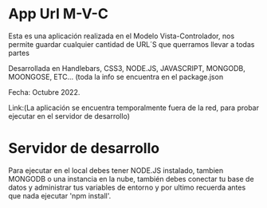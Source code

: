 # App Url M-V-C
Esta es una aplicación realizada en el Modelo Vista-Controlador, nos permite guardar cualquier cantidad de URL´S que querramos llevar a todas partes

Desarrollada en Handlebars, CSS3, NODE.JS, JAVASCRIPT, MONGODB, MOONGOSE, ETC... (toda la info se encuentra en el package.json

Fecha: Octubre 2022.

Link:(La aplicación se encuentra temporalmente fuera de la red, para probar ejecutar en el servidor de desarrollo)

# Servidor de desarrollo

Para ejecutar en el local debes tener NODE.JS instalado, tambien MONGODB o una instancia en la nube, también debes conectar tu base de datos y administrar tus variables de entorno y por ultimo recuerda antes que nada ejecutar 'npm install'.
